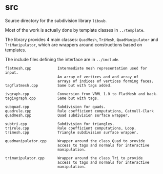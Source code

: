 # src

Source directory for the subdivision library `libsub`.

Most of the work is actually done by template classes in `../template`.

The library provides 4 main classes: `QuadMesh`, `TriMesh`,
`QuadManipulator` and `TriManipulator`, which are wrappers around
constructions based on templates.

The include files defining the interface are in `../include`.

```
flatmesh.cpp            Intermediate mesh representation used for input.
                        An array of vertices and and array of
                        arrays of indices of vertices forming faces.
tagflatmesh.cpp         Same but with tags added.

ivgraph.cpp             Conversion from VRML 1.0 to FlatMesh and back.
tagivgraph.cpp          Same but with tags.

subquad.cpp             Subdivision for quads.
quadrule.cpp            Rule coefficient computations, Catmull-Clark
quadmesh.cpp            Quad subdivision surface wrapper.

subtri.cpp              Subdivision for triangles.
trirule.cpp             Rule coefficient computations, Loop.
trimesh.cpp             Triangle subdivision surface wrapper.

quadmanipulator.cpp     Wrapper around the class Quad to provide
                        access to tags and normals for interactive
                        manipulation.

trimanipulator.cpp      Wrapper around the class Tri to provide
                        access to tags and normals for interactive
                        manipulation.
```
